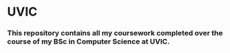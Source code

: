 # UVIC
### This repository contains all my coursework completed over the course of my BSc in Computer Science at UVIC.
